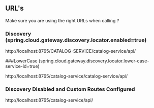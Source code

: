 ## URL's

Make sure you are using the right URLs when calling ?

### Discovery (spring.cloud.gateway.discovery.locator.enabled=true)

http://localhost:8765/CATALOG-SERVICE/catalog-service/api/

###LowerCase (spring.cloud.gateway.discovery.locator.lower-case-service-id=true)

http://localhost:8765/catalog-service/catalog-service/api/

### Discovery Disabled and Custom Routes Configured

http://localhost:8765/catalog-service/api/